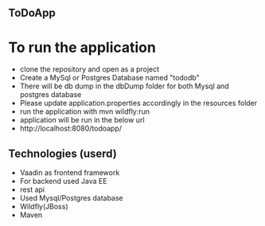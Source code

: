 ## ToDoApp

# To run the application
* clone the repository and open as a project 
* Create a MySql or Postgres Database named "tododb"
* There will be db dump in the dbDump folder for both Mysql and postgres database
* Please update application.properties accordingly in the resources folder
* run the application with mvn wildfly:run
* application will be run in the below url
* http://localhost:8080/todoapp/

## Technologies (userd)

* Vaadin as frontend framework
* For backend used Java EE
* rest api
* Used Mysql/Postgres database
* Wildfly(JBoss)
* Maven